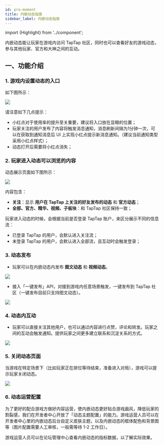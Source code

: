 ```yaml
---
id: pro-moment
title: 内嵌动态指南
sidebar_label: 内嵌动态指南
---
```

import {Highlight} from '../component';


内嵌动态能让玩家在游戏内访问 TapTap 社区，同时也可以查看好友的游戏动态，参与其他玩家、官方和大神之间的互动。

## 一、功能介绍

### 1. 游戏内设置动态的入口
如下图所示：

![](https://qnblog.ijemy.com/xd-moment06.png)

请注意如下几点提示：
- 小红点对于使用率的提升至关重要，建议将入口放在显眼的位置；
- 玩家关注的用户发布了内容将触发消息通知，消息刷新间隔为1分钟一次，可以在获取到通知消息后 UI 上实现小红点提示新消息通知。（建议当前通知类型采用小红点样式）；
- 动态打开后需要将小红点消失；


### 2. 玩家进入动态可以浏览的内容
动态展示页面如下图所示：

![](https://qnblog.ijemy.com/xd-moment01.png)

内容包含：

- **关注**：显示 **用户在 TapTap 上关注的好友发布的动态** 和 **官方动态**；
- **全部、官方、精华、视频、子板块**：和 TapTap 社区保持一致；

玩家进入动态的时候，会根据当前是否登录 TapTap 账户，来区分展示不同的信息流：

- 已登录 TapTap 的用户，会默认进入关注流；
- 未登录 TapTap 的用户，会默认进入全部流，且互动时会触发登录；


### 3. 动态发布

- 玩家可以在内嵌动态内发布 **图文动态** 和 **视频动态**。

![](https://qnblog.ijemy.com/xd-moment05.png)

- 接入「一键发布」API，对接到游戏内任意场景触发，一键发布到 TapTap 社区（一键发布目前只支持图文动态）。

![](https://qnblog.ijemy.com/xd_moment_publish1.png)

### 4. 动态内互动

- 玩家可以直接关注其他用户，也可以通过内容进行点赞，评论和转发。玩家之间的互动会触发通知。提供玩家之间更多建立联系和沉淀关系的方式。

![](https://qnblog.ijemy.com/xd-moment03.png)

### 5. 关闭动态页面

当游戏在特定场景下（比如玩家正在排位等待结束，准备进入对局），游戏可以提示玩家关闭动态。

![](https://qnblog.ijemy.com/xd_moment_close.png)

### 6. 动态运营配置

为了更好的配合游戏方做好内容运营，使内嵌动态更好贴合游戏画风，降低玩家的割裂感，我们在开发者中心开放了「动态主题配置」的能力。游戏运营人员可以在开发者中心里的内嵌动态后台自定义皮肤主题，以及内嵌动态的框体配色和背景图等（图片配置需要人工审核，一般需等待 1-2 工作日）。

游戏运营人员可以在论坛管理中心查看内嵌动态的指标数据，以了解实际效果。
